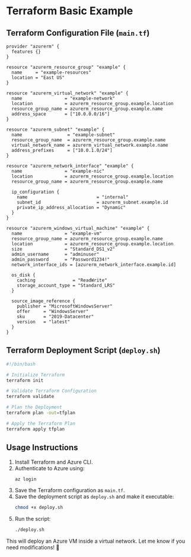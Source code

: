 # Terraform Basic Example

## Terraform Configuration File (`main.tf`)
```hcl
provider "azurerm" {
  features {}
}

resource "azurerm_resource_group" "example" {
  name     = "example-resources"
  location = "East US"
}

resource "azurerm_virtual_network" "example" {
  name                = "example-network"
  location            = azurerm_resource_group.example.location
  resource_group_name = azurerm_resource_group.example.name
  address_space       = ["10.0.0.0/16"]
}

resource "azurerm_subnet" "example" {
  name                 = "example-subnet"
  resource_group_name  = azurerm_resource_group.example.name
  virtual_network_name = azurerm_virtual_network.example.name
  address_prefixes     = ["10.0.1.0/24"]
}

resource "azurerm_network_interface" "example" {
  name                = "example-nic"
  location            = azurerm_resource_group.example.location
  resource_group_name = azurerm_resource_group.example.name

  ip_configuration {
    name                          = "internal"
    subnet_id                     = azurerm_subnet.example.id
    private_ip_address_allocation = "Dynamic"
  }
}

resource "azurerm_windows_virtual_machine" "example" {
  name                = "example-vm"
  resource_group_name = azurerm_resource_group.example.name
  location            = azurerm_resource_group.example.location
  size                = "Standard_DS1_v2"
  admin_username      = "adminuser"
  admin_password      = "Password1234!"
  network_interface_ids = [azurerm_network_interface.example.id]

  os_disk {
    caching              = "ReadWrite"
    storage_account_type = "Standard_LRS"
  }

  source_image_reference {
    publisher = "MicrosoftWindowsServer"
    offer     = "WindowsServer"
    sku       = "2019-Datacenter"
    version   = "latest"
  }
}
```

## Terraform Deployment Script (`deploy.sh`)
```sh
#!/bin/bash

# Initialize Terraform
terraform init

# Validate Terraform Configuration
terraform validate

# Plan the Deployment
terraform plan -out=tfplan

# Apply the Terraform Plan
terraform apply tfplan
```

## Usage Instructions
1. Install Terraform and Azure CLI.
2. Authenticate to Azure using:
   ```sh
   az login
   ```
3. Save the Terraform configuration as `main.tf`.
4. Save the deployment script as `deploy.sh` and make it executable:
   ```sh
   chmod +x deploy.sh
   ```
5. Run the script:
   ```sh
   ./deploy.sh
   ```

This will deploy an Azure VM inside a virtual network. Let me know if you need modifications! 🚀

